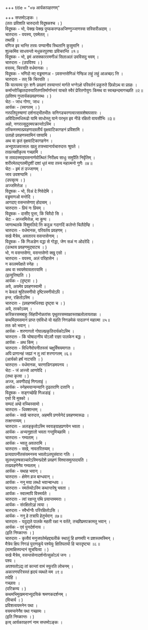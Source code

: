 +++
title = "०७ आर्यकापहरणम्"

+++
सप्तमोऽङ्कः ।  
(ततः प्रविशति चारुदत्तो विदूषकश्च । )  
विदूषकः - भो, पेक्ख पेक्ख पुप्फकरण्डअजिण्णुज्जाणस्स सस्सिरीअदाम् ।  
चारुदत्तः - वयस्य, एवमेतत् ।  
तथाहि ।  
वणिज इव भान्ति तरवः पण्यानीव स्थितानि कुसुमानि ।  
शुल्कमिव साधयन्तो मधुकरपुरुषाः प्रविचरन्ति ॥१॥  
विदूषकः - भो, इमं असक्काररमणीअं सिलाअलं उवविसदु भवम् ।  
चारुदत्तः - (उपविश्य । )  
वयस्य, चिरयति वर्धमानकः ।  
विदूषकः - भणिदो मए वड्ढमाणअ - ऽवसन्तसेणिअं गेण्हिअ लहुं लहुं आअच्छऽ त्ति ।  
चारुदत्तः - तत् किं चिरयति ।  
किं यात्यस्य पुरः शनैः प्रवहणं तस्यान्तरं मार्गते भग्नेऽक्षे परिवर्तनं प्रकुरुते छिन्नोऽथ वा प्रग्रहः ।  
कर्मान्तोज्झितदारुवारितगतिर्मार्गान्तरं याचते स्वैरं प्रेरितगोयुगः किमथ वा स्वच्छन्दमागच्छति ॥२॥  
(प्रविश्य गुप्तार्यकप्रवहणस्थः । )  
चेटः - जाध गोणा, जाध ।  
आर्यकः - (स्वगतम् । )  
नरपतिपुरुषाणां दर्शनाद्भीतभीतः सनिगडचरणत्वात्सावशेषापसारः ।  
अविदितमधिरूढो यामि साधोस्तु याने परभृत इव नीडे रक्षितो वायसीभिः ॥३॥  
अहो, नगरात्सुदूरमपक्रान्तोऽस्मि ।  
तत्किमस्मात्प्रवहणादवतीर्य वृक्षवाटिकागहनं प्रविशामि ।  
उताहो प्रवहणस्वामिनं पश्यामि ।  
अथ वा कृतं वृक्षवाटिकागहनेन ।  
अभ्युपपन्नवत्सलः खलु तत्रभवानार्यचारुदत्तः श्रूयते ।  
तत्प्रत्यक्षीकृत्य गच्छामि ।  
स तावदस्माद्द्यसनार्णवोत्थितं निरीक्ष्य साधुः समुपैति निर्वृतिम् ।  
शरीरमेतद्गतमीदृशीं दशां धृतं मया तस्य महात्मनो गुणैः ॥४॥  
चेटः - इमं तं उज्जाणम् ।  
जाव उवशप्पामि ।  
(उपसृत्य । )  
अज्जमित्तेअ ।  
विदूषकः - भो, पिअं दे णिवेदेमि ।  
वड्ढमाणओ मन्तेदि ।  
आगदाए वसन्तसेणाए होदव्वम् ।  
चारुदत्तः - प्रियं नः प्रियम् ।  
विदूषकः - दासीए पुत्ता, किं चिरैदो सि ।  
चेटः - अज्जमित्तेअ, मा कुप्प ।  
जाणत्थलके विशुमलिदे त्ति कदुअ गदागदिं कलेन्ते चिलैदेम्हि ।  
चारुदत्तः - वर्धमानक, परिवर्तय प्रवहणम् ।  
सखे मैत्रेय, अवतारय वसन्तसेनाम् ।  
विदूषकः - किं णिअडेण वद्धा से गोड्डा, जेण सअं ण ओदरेदि ।  
(उत्थाय प्रवहणमुद्घाट्य । )  
भो, ण वसन्तसेणा, वसन्तसेणो क्खु एसो ।  
चारुदत्तः - वयस्य, अलं परिहासेन ।  
न कालमपेक्षते स्नेहः ।  
अथ वा स्वयमेवावतारयामि ।  
(इत्युत्तिष्ठति । )  
आर्यकः - (दृष्ट्वा । )  
अये, अयमेव प्रवहणस्वामी ।  
न केवलं श्रुतिरमणीयो दृष्टिरमणीयोऽपि ।  
हन्त, रक्षितोऽस्मि ।  
चारुदत्तः - (प्रवहणमधिरुह्य दृष्ट्वा च । )  
अये, तत्कोऽयम् ।  
करिकरसमबाहुः सिंहपीनोन्नतांसः पृथुतरसमवक्षास्ताम्रलोलायताक्षः ।  
कथमिदमसमानं प्राप्त एवंविधो यो वहति निगडमेकं पादलग्नं महात्मा ॥५॥  
ततः को भवान् ।  
आर्यकः - शरणागतो गोपालप्रकृतिरार्यकोऽस्मि ।  
चारुदत्तः - किं घोषादानीय योऽसौ राज्ञा पालकेन बद्धः ।  
आर्यकः - अथ किम् ।  
चारुदत्तः - विधिनैवोपनीतस्त्वं चक्षुर्विषयमागतः ।  
अपि प्राणानहं जह्यां न तु त्वां शरणागतम् ॥६॥  
(आर्यको हर्षं नाटयति । )  
चारुदत्तः - वर्धमानक, चरणान्निगडमपनय ।  
चेटः - जं अज्जो आणवेदि ।  
(तथा कृत्वा । )  
अज्ज, अवणीदाइं णिगलाइं ।  
आर्यकः - स्नेहमयान्यन्यानि दृढतराणि दत्तानि ।  
विदूषकः - सङ्गच्छेहि णिअडाइं ।  
एसो वि मुक्को ।  
सम्पदं अम्हे वच्चिस्सामो ।  
चारुदत्तः - धिक्शान्तम् ।  
आर्यकः - सखे चारुदत्त, अहमपि प्रणयेनेदं प्रवहणमारूढः ।  
तत्क्षन्तव्यम् ।  
चारुदत्तः - अलङ्कृतोऽस्मि स्वयङ्ग्राहप्रणयेन भवता ।  
आर्यकः - अभ्यनुज्ञातो भवता गन्तुमिच्छामि ।  
चारुदत्तः - गम्यताम् ।  
आर्यकः - भवतु अवतरामि ।  
चारुदत्तः - सखे, नावतरितव्यम् ।  
प्रत्यग्रापनीतसंयमनस्य भवतोऽलघुसंवारा गतिः ।  
सुलभपुरुषसञ्चारेऽस्मिन्प्रदेशे प्रवहणं विश्वासमुत्पादयति ।  
तत्प्रवहणेनैव गम्यताम् ।  
आर्यकः - यथाह भवान् ।  
चारुदत्तः - क्षेमेण व्रज बान्धवान् ।  
आर्यकः - ननु मया लब्धो भवान्बान्धवः ।  
चारुदत्तः - स्मर्तव्योऽस्मि कथान्तरेषु भवता ।  
आर्यकः - स्वात्मापि विस्मर्यते ।  
चारुदत्तः - त्वां रक्षन्तु पथि प्रयान्तममराः ।  
आर्यकः - संरक्षितोऽहं त्वया ।  
चारुदत्तः - स्वैर्भाग्यैः परिरक्षितोऽसि ।  
आर्यकः - ननु हे तत्रापि हेतुर्भवान् ॥७॥  
चारुदत्तः - यदुद्यते पालके महती रक्षा न वर्तते, तच्छीघ्रमपक्रामतु भवान् ।  
आर्यकः - एवं पुनर्दर्शनाय ।  
(इति निष्क्रान्तः । )  
चारुदत्तः - कृत्वैवं मनुजपतेर्महद्द्यलीकं स्थातुं हि क्षणमपि न प्रशस्तमस्मिन् ।  
मैत्रेय क्षिप निगडं पुराणकूपे पश्येयुः क्षितिपतयो हि चारदृष्ट्या ॥८॥  
(वामाक्षिस्पन्दनं सूचयित्वा । )  
सखे मैत्रेय, वसन्तसेनादर्शनोत्सुकोऽयं जनः ।  
पश्य ।  
अपश्यतोऽद्य तां कान्तां वामं स्फुरति लोचनम् ।  
अकारणपरित्रस्तं हृदयं व्यथते मम ॥९॥  
तदेहि ।  
गच्छावः ।  
(परिक्रम्य । )  
कथमभिमुखमनाभ्युदयिकं श्रमणकदर्शनम् ।  
(विचार्य । )  
प्रविशत्वयमनेन पथा ।  
वयमप्यनेनैव पथा गच्छामः ।  
(इति निष्क्रान्तः । )  
इत्य् आर्यकापहरणं नाम सप्तमोऽङ्कः ।  